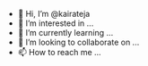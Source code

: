 - 👋 Hi, I’m @kairateja
- 👀 I’m interested in ...
- 🌱 I’m currently learning ...
- 💞️ I’m looking to collaborate on ...
- 📫 How to reach me ...

<!---
kairateja/kairateja is a ✨ special ✨ repository because its `README.md` (this file) appears on your GitHub profile.
You can click the Preview link to take a look at your changes.
--->

